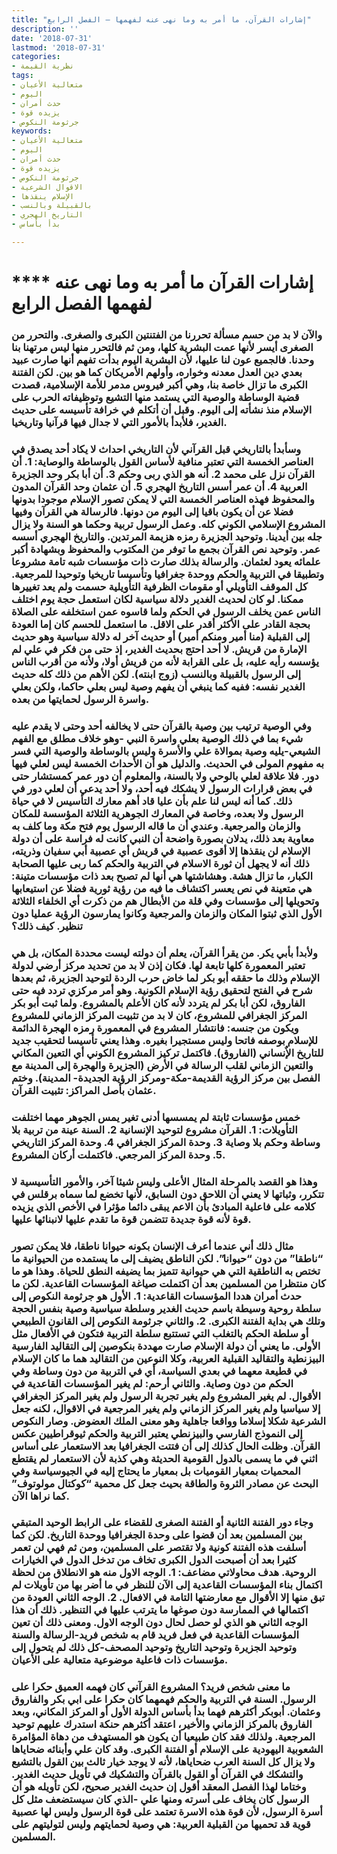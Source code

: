 ```yaml
---
title: "إشارات القرآن، ما أمر به وما نهى عنه لفهمها – الفصل الرابع"
description: ''
date: '2018-07-31'
lastmod: '2018-07-31'
categories:
- نظرية القيمة
tags:
- متعالية الأعيان
- اليوم
- حدث أمران
- يزيده قوة
- جرثومة النكوص
keywords:
- متعالية الأعيان
- اليوم
- حدث أمران
- يزيده قوة
- جرثومة النكوص
- الاقوال الشرعية
- الإسلام ينقذها
- بالقبيلة وبالنسب
- التاريخ الهجري
- بدأ بأساس

---
```

# **** **إشارات القرآن ما أمر به وما نهى عنه لفهمها الفصل الرابع**

### والآن لا بد من حسم مسألة تحررنا من الفتنتين الكبرى والصغرى. والتحرر من الصغرى أيسر لأنها عمت البشرية كلها، ومن ثم فالتحرر منها ليس مرتهنا بنا وحدنا. فالجميع عون لنا عليها، لأن البشرية اليوم بدأت تفهم أنها صارت عبيد بعدي دين العدل معدنه وخواره، وأولهم الأمريكان كما هو بين. لكن الفتنة الكبرى ما تزال خاصة بنا، وهي أكبر فيروس مدمر للأمة الإسلامية، قصدت قضية الوساطة والوصية التي يستمد منها التشيع وتوظيفاته الحرب على الإسلام منذ نشأته إلى اليوم. وقبل أن أتكلم في خرافة تأسيسه على حديث الغدير، فلأبدأ بالأمور التي لا جدال فيها قرآنيا وتاريخيا.

### وسأبدأ بالتاريخي قبل القرآني لأن التاريخي احداث لا يكاد أحد يصدق في العناصر الخمسة التي تعتبر منافية لأساس القول بالوساطة والوصاية: 1. أن القرآن نزل على محمد 2. أنه هو الذي ربى وحكم 3. أن أبا بكر وحد الجزيرة العربية 4. أن عمر أسس التاريخ الهجري 5. أن عثمان وحد القرآن المدون والمحفوظ فهذه العناصر الخمسة التي لا يمكن تصور الإسلام موجودا بدونها فضلا عن أن يكون باقيا إلى اليوم من دونها. فالرسالة هي القرآن وفيها المشروع الإسلامي الكوني كله. وعمل الرسول تربية وحكما هو السنة ولا يزال جله بين أيدينا. وتوحيد الجزيرة رمزه هزيمة المرتدين. والتاريخ الهجري أسسه عمر. وتوحيد نص القرآن بجمع ما توفر من المكتوب والمحفوظ وبشهادة أكبر علمائه يعود لعثمان. والرسالة بذلك صارت ذات مؤسسات شبه تامة مشروعا وتطبيقا في التربية والحكم ووحدة جغرافيا وتأسيسا تاريخيا وتوحيدا للمرجعية. كل الموقف التأويلي أو مقومات الظرفية التأويلية حسمت ولم يعد تغييرها ممكنا. لو كان لحديث الغدير دلالة سياسية لكان استعمل حجة يوم اختلف الناس عمن يخلف الرسول في الحكم ولما قاسوه عمن استخلفه على الصلاة بحجة القادر على الأكثر أقدر على الاقل. ما استعمل للحسم كان إما العودة إلى القبلية (منا أمير ومنكم أمير) أو حديث آخر له دلالة سياسية وهو حديث الإمارة من قريش. لا أحد احتج بحديث الغدير، إذ حتى من فكر في علي لم يؤسسه رأيه عليه، بل على القرابة لأنه من قريش أولا، ولأنه من أقرب الناس إلى الرسول بالقبيلة وبالنسب (زوج ابنته). لكن الأهم من ذلك كله حديث الغدير نفسه: ففيه كما ينبغي أن يفهم وصية ليس بعلي حاكما، ولكن بعلي واسرة الرسول لحمايتها من بعده.

### وفي الوصية ترتيب بين وصية بالقرآن حتى لا يخالفه أحد وحتى لا يقدم عليه شيء بما في ذلك الوصية بعلي واسرة النبي -وهو خلاف مطلق مع الفهم الشيعي-يليه وصية بموالاة علي والأسرة وليس بالوساطة والوصية التي فسر به مفهوم المولى في الحديث. والدليل هو أن الأحداث الخمسة ليس لعلي فيها دور. فلا علاقة لعلي بالوحي ولا بالسنة، والمعلوم أن دور عمر كمستشار حتى في بعض قرارات الرسول لا يشكك فيه أحد، ولا أحد يدعي أن لعلي دور في ذلك. كما أنه ليس لنا علم بأن عليا قاد أهم معارك التأسيس لا في حياة الرسول ولا بعده، وخاصة في المعارك الجوهرية الثلاثة المؤسسة للمكان والزمان والمرجعية. وعندي أن ما قاله الرسول يوم فتح مكة وما كلف به معاوية بعد ذلك، يدلان بصورة واضحة أن النبي كانت له فراسة على أن دولة الإسلام لن ينقذها إلا أقوى عصبية في قريش أي عصبية أبي سفيان وذريته، ذلك أنه لا يجهل أن ثورة الاسلام في التربية والحكم كما ربى عليها الصحابة الكبار، ما تزال هشة. وهشاشتها هي أنها لم تصبح بعد ذات مؤسسات متينة: هي متعينة في نص يعسر اكتشاف ما فيه من رؤية ثورية فضلا عن استيعابها وتحويلها إلى مؤسسات وفي قلة من الأبطال هم من ذكرت أي الخلفاء الثلاثة الأول الذي ثبتوا المكان والزمان والمرجعية وكانوا يمارسون الرؤية عمليا دون تنظير. كيف ذلك؟

### ولأبدأ بأبي يكر. من يقرأ القرآن، يعلم أن دولته ليست محددة المكان، بل هي تعتبر المعمورة كلها تابعة لها. فكان إذن لا بد من تحديد مركز أرضي لدولة الإسلام وذلك ما حققه أبو بكر لما خاض حرب الردة لتوحيد الجزيرة، ثم بعدها شرح في الفتح لتحقيق رؤية الإسلام الكونية. وهو أمر مركزي تردد فيه حتى الفاروق، لكن أبا بكر لم يتردد لأنه كان الأعلم بالمشروع. ولما ثبت أبو بكر المركز الجغرافي للمشروع، كان لا بد من تثبيت المركز الزماني للمشروع ويكون من جنسه: فانتشار المشروع في المعمورة رمزه الهجرة الدائمة للإسلام بوصفه فاتحا وليس مستجيرا بغيره. وهذا يعني تأسيسا لتحقيب جديد للتاريخ الإٌنساني (الفاروق). فاكتمل تركيز المشروع الكوني أي التعين المكاني والتعين الزماني لقلب الرسالة في الأرض (الجزيرة والهجرة إلى المدينة مع الفصل بين مركز الرؤية القديمة-مكة-ومركز الرؤية الجديدة- المدينة). وختم عثمان بأصل المراكز: تثبيت القرآن.

### خمس مؤسسات ثابتة لم يمسسها أدنى تغير يمس الجوهر مهما اختلفت التأويلات: 1. القرآن مشروع لتوحيد الإنسانية 2. السنة عينة من تربية بلا وساطة وحكم بلا وصاية 3. وحدة المركز الجغرافي 4. وحدة المركز التاريخي 5. وحدة المركز المرجعي. فاكتملت أركان المشروع.

### وهذا هو القصد بالمرحلة المثال الأعلى وليس شيئا آخر، والأمور التأسيسية لا تتكرر، وثباتها لا يعني أن اللاحق دون السابق، لأنها تخضع لما سماه برقلس في كلامه على فاعلية المبادئ بأن الاعم يبقى دائما مؤثرا في الأخص الذي يزيده قوة لأنه قوة جديدة تتضمن قوة ما تقدم عليها لانبنائها عليها.

### مثال ذلك أني عندما أعرف الإنسان بكونه حيوانا ناطقا، فلا يمكن تصور “ناطقا” من دون “حيوانا”. لكن الناطق يضيف إلى ما يستمده من الحيوانية ما تختص به الناطقية التي هي حيوانية تتميز بما يضيفه النطق للحياة. وهذا هو ما كان منتظرا من المسلمين بعد أن اكتملت صياغة المؤسسات القاعدية. لكن ما حدث أمران هددا المؤسسات القاعدية: 1. الأول هو جرثومة النكوص إلى سلطة روحية وسيطة باسم حديث الغدير وسلطة سياسية وصية بنفس الحجة وتلك هي بداية الفتنة الكبرى. 2. والثاني جرثومة النكوص إلى القانون الطبيعي أو سلطة الحكم بالتغلب التي تستتبع سلطة التربية فتكون في الأفعال مثل الأولى. ما يعني أن دولة الإسلام صارت مهددة بنكوصين إلى التقاليد الفارسية البيزنطية والتقاليد القبلية العربية، وكلا النوعين من التقاليد هما ما كان الإسلام في قطيعة معهما في بعدي السياسة، أي في التربية من دون وساطة وفي الحكم من دون وصاية. والثاني أرحم: لم يغير المؤسسات القاعدية في الأقوال. لم يغير المشروع ولم يغير تجربة الرسول ولم يغير المركز الجغرافي إلا سياسيا ولم يغير المركز الزماني ولم يغير المرجعية في الاقوال، لكنه جعل الشرعية شكلا إسلاما وواقعا جاهلية وهو معنى الملك العضوض. وصار النكوص إلى النموذج الفارسي والبيزنطي يعتبر التربية والحكم ثيوقراطيين عكس القرآن. وظلت الحال كذلك إلى أن فتتت الجغرافيا بعد الاستعمار على أساس اثني في ما يسمى بالدول القومية الحديثة وهي كذبة لأن الاستعمار لم يقتطع المحميات بمعيار القوميات بل بمعيار ما يحتاج إليه في الجيوسياسة وفي البحث عن مصادر الثروة والطاقة بحيث جعل كل محمية “كوكتال مولوتوف” كما نراها الآن.

### وجاء دور الفتنة الثانية أو الفتنة الصغرى للقضاء على الرابط الوحيد المتبقي بين المسلمين بعد أن قضوا على وحدة الجغرافيا ووحدة التاريخ. لكن كما أسلفت هذه الفتنة كونية ولا تقتصر على المسلمين، ومن ثم فهي لن تعمر كثيرا بعد أن أصبحت الدول الكبرى تخاف من تدخل الدول في الخيارات الروحية. هدف محاولاتي مضاعف: 1. الوجه الاول منه هو الانطلاق من لحظة اكتمال بناء المؤسسات القاعدية إلى الآن للنظر في ما أضر بها من تأويلات لم تبق منها إلا الأقوال مع معارضتها التامة في الافعال. 2. الوجه الثاني العودة من اكتمالها في الممارسة دون صوغها ما يترتب عليها في التنظير. ذلك أن هذا الوجه الثاني هو الذي لو حصل لحال دون الوجه الاول. ومعنى ذلك أن تعين المؤسسات القاعدية في فعل فريد قام به شخص فريد-الرسالة والسنة وتوحيد الجزيرة وتوحيد التاريخ وتوحيد المصحف-كل ذلك لم يتحول إلى مؤسسات ذات فاعلية موضوعية متعالية على الأعيان.

### ما معنى شخص فريد؟ المشروع القرآني كان فهمه العميق حكرا على الرسول. السنة في التربية والحكم فهمهما كان حكرا على ابي بكر والفاروق وعثمان. أبوبكر أكثرهم فهما بدأ بأساس الدولة الأول أو المركز المكاني، وبعد الفاروق بالمركز الزماني والأخير، اعتقد أكثرهم حنكة استدرك عليهم توحيد المرجعية. ولذلك فقد كان طبيعيا أن يكون هو المستهدف من دهاة المؤامرة الشعوبية اليهودية على الإسلام أو الفتنة الكبرى. وقد كان علي وأبنائه ضحاياها ولا يزال كل السنة العرب ضحاياها، لأنه لا يوجد خيار ثالث بين القول بالتشيع والتشكك في القرآن أو القول بالقرآن والتشكيك في تأويل حديث الغدير. وختاما لهذا الفصل المعقد أقول إن حديث الغدير صحيح، لكن تأويله هو أن الرسول كان يخاف على أسرته ومنها علي -الذي كان سيستضعف مثل كل أسرة الرسول، لأن قوة هذه الاسرة تعتمد على قوة الرسول وليس لها عصبية قوية قد تحميها من القبلية العربية: هي وصية لحمايتهم وليس لتوليتهم على المسلمين.

###